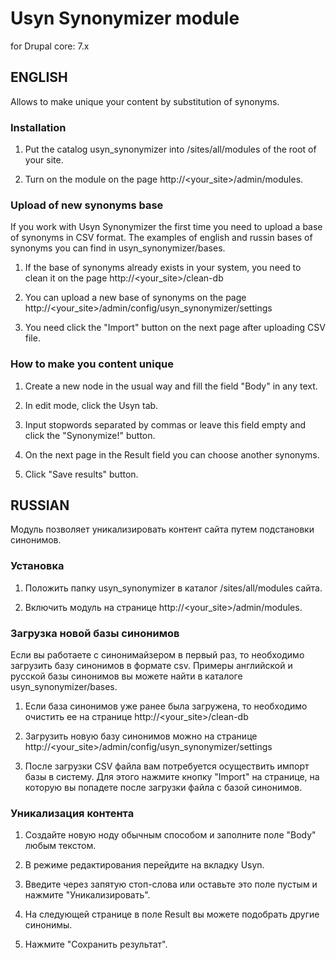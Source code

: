 # Usyn Synonymizer module

for Drupal core: 7.x

## ENGLISH


Allows to make unique your content by substitution of synonyms.


### Installation

1. Put the catalog usyn_synonymizer into /sites/all/modules of the root of your site.

2. Turn on the module on the page http://<your_site>/admin/modules.


### Upload of new synonyms base

If you work with Usyn Synonymizer the first time you need to upload a base of synonyms in CSV format. The examples of english and russin bases of synonyms you can find in usyn_synonymizer/bases.

1. If the base of synonyms already exists in your system, you need to clean it on the page http://<your_site>/clean-db

2. You can upload a new base of synonyms on the page http://<your_site>/admin/config/usyn_synonymizer/settings

3. You need click the "Import" button on the next page after uploading CSV file.


### How to make you content unique

1. Create a new node in the usual way and fill the field "Body" in any text.

2. In edit mode, click the Usyn tab.

3. Input stopwords separated by commas or leave this field empty and click the "Synonymize!" button.

4. On the next page in the Result field you can choose another synonyms.

5. Click "Save results" button.  


## RUSSIAN


Модуль позволяет уникализировать контент сайта путем подстановки синонимов.


### Установка

1. Положить папку usyn_synonymizer в каталог /sites/all/modules сайта.

2. Включить модуль на странице http://<your_site>/admin/modules.


### Загрузка новой базы синонимов

Если вы работаете с синонимайзером в первый раз, то необходимо загрузить базу синонимов в формате csv. Примеры английской и русской базы синонимов вы можете найти в каталоге usyn_synonymizer/bases.

1. Если база синонимов уже ранее была загружена, то необходимо очистить ее на странице http://<your_site>/clean-db

2. Загрузить новую базу синонимов можно на странице http://<your_site>/admin/config/usyn_synonymizer/settings

3. После загрузки CSV файла вам потребуется осуществить импорт базы в систему. Для этого нажмите кнопку "Import" на странице, на которую вы попадете после загрузки файла с базой синонимов.


### Уникализация контента

1. Создайте новую ноду обычным способом и заполните поле "Body" любым текстом.

2. В режиме редактирования перейдите на вкладку Usyn.

3. Введите через запятую стоп-слова или оставьте это поле пустым и нажмите "Уникализировать".

4. На следующей странице в поле Result вы можете подобрать другие синонимы.

5. Нажмите "Сохранить результат".


